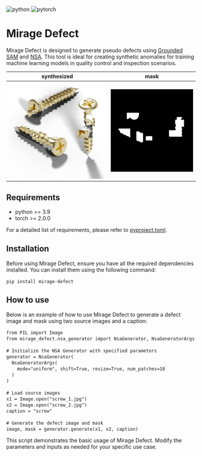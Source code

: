 ![python](https://img.shields.io/badge/Python-FFD43B?style=for-the-badge&logo=python&logoColor=blue)
![pytorch](https://img.shields.io/badge/PyTorch-%23EE4C2C.svg?style=for-the-badge&logo=PyTorch&logoColor=white)

# Mirage Defect
Mirage Defect is designed to generate pseudo defects using [Grounded SAM](https://github.com/IDEA-Research/Grounded-Segment-Anything) and [NSA](https://arxiv.org/abs/2109.15222). This tool is ideal for creating synthetic anomalies for training machine learning models in quality control and inspection scenarios.

| synthesized           | mask           |
|--------------|--------------|
| ![synthesized](assets/synthesized.png) | ![mask](assets/mask.png) |

## Requirements
- python == 3.9
- torch >= 2.0.0

For a detailed list of requirements, please refer to [pyproject.toml](pyproject.toml).


## Installation

Before using Mirage Defect, ensure you have all the required dependencies installed. You can install them using the following command:
```:bash
pip install mirage-defect
```

## How to use
Below is an example of how to use Mirage Defect to generate a defect image and mask using two source images and a caption:

```:python
from PIL import Image
from mirage_defect.nsa_generator import NsaGenerator, NsaGeneratorArgs

# Initialize the NSA Generator with specified parameters
generator = NsaGenerator(
  NsaGeneratorArgs(
    mode="uniform", shift=True, resize=True, num_patches=10
  )
)

# Load source images
x1 = Image.open("screw_1.jpg")
x2 = Image.open("screw_2.jpg")
caption = "screw"

# Generate the defect image and mask
image, mask = generator.generate(x1, x2, caption)
```

This script demonstrates the basic usage of Mirage Defect. Modify the parameters and inputs as needed for your specific use case.

